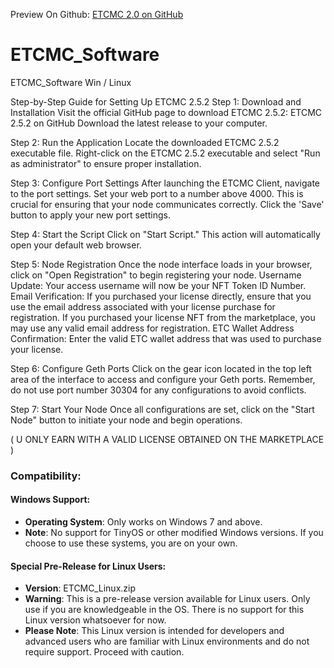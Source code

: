 Preview On Github: [ETCMC 2.0 on GitHub](https://nowalski.github.io/ETCMC_Software/)

# ETCMC_Software
ETCMC_Software Win / Linux

Step-by-Step Guide for Setting Up ETCMC 2.5.2
Step 1: Download and Installation
Visit the official GitHub page to download ETCMC 2.5.2: ETCMC 2.5.2 on GitHub
Download the latest release to your computer.

Step 2: Run the Application
Locate the downloaded ETCMC 2.5.2 executable file.
Right-click on the ETCMC 2.5.2 executable and select "Run as administrator" to ensure proper installation.

Step 3: Configure Port Settings
After launching the ETCMC Client, navigate to the port settings.
Set your web port to a number above 4000. This is crucial for ensuring that your node communicates correctly.
Click the 'Save' button to apply your new port settings.

Step 4: Start the Script
Click on "Start Script." This action will automatically open your default web browser.

Step 5: Node Registration
Once the node interface loads in your browser, click on "Open Registration" to begin registering your node.
Username Update: Your access username will now be your NFT Token ID Number.
Email Verification: 
If you purchased your license directly, ensure that you use the email address associated with your license purchase for registration.
If you purchased your license NFT from the marketplace, you may use any valid email address for registration.
ETC Wallet Address Confirmation: Enter the valid ETC wallet address that was used to purchase your license.

Step 6: Configure Geth Ports
Click on the gear icon located in the top left area of the interface to access and configure your Geth ports.
Remember, do not use port number 30304 for any configurations to avoid conflicts.

Step 7: Start Your Node
Once all configurations are set, click on the "Start Node" button to initiate your node and begin operations.

( U ONLY EARN WITH A VALID LICENSE OBTAINED ON THE MARKETPLACE )

### Compatibility:

#### Windows Support:
- **Operating System**: Only works on Windows 7 and above.
- **Note**: No support for TinyOS or other modified Windows versions. If you choose to use these systems, you are on your own.

#### Special Pre-Release for Linux Users:
- **Version**: ETCMC_Linux.zip
- **Warning**: This is a pre-release version available for Linux users. Only use if you are knowledgeable in the OS. There is no support for this Linux version whatsoever for now.
- **Please Note**: This Linux version is intended for developers and advanced users who are familiar with Linux environments and do not require support. Proceed with caution.
